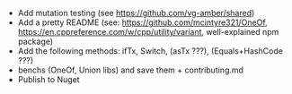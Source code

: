* Add mutation testing (see https://github.com/vg-amber/shared)
* Add a pretty README (see: https://github.com/mcintyre321/OneOf, https://en.cppreference.com/w/cpp/utility/variant, well-explained npm package)
* Add the following methods: ifTx, Switch, (asTx ???), (Equals+HashCode ???)
* benchs (OneOf, Union libs) and save them + contributing.md
* Publish to Nuget